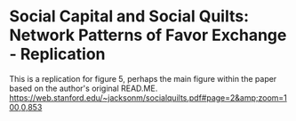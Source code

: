 # Social Capital and Social Quilts: Network Patterns of Favor Exchange  - Replication
This is a replication for figure 5, perhaps the main figure within the paper based on the author's original READ.ME.  https://web.stanford.edu/~jacksonm/socialquilts.pdf#page=2&amp;zoom=100,0,853
